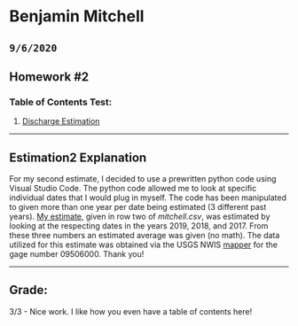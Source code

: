 # Benjamin Mitchell
## `9/6/2020`
## Homework #2

### Table of Contents Test:
1. [ Discharge Estimation](#est)

___
<a name="est"></a>
## Estimation2 Explanation

For my second estimate, I decided to use a prewritten python code using Visual Studio Code.  The python code allowed me to look at specific individual dates that I would plug in myself.  The code has been manipulated to given more than one year per date being estimated (3 different past years).  [My estimate,](https://github.com/HAS-Tools-Fall2020/forecasting/blob/master/forecast_entries/mitchell.csv) given in row two of *mitchell.csv*, was estimated by looking at the respecting dates in the years 2019, 2018, and 2017.  From these three numbers an estimated average was given (no math).  The data utilized for this estimate was obtained via the USGS NWIS [mapper](https://maps.waterdata.usgs.gov/mapper/) for the gage number 09506000.  Thank you!

___
## Grade:
3/3 - Nice work. I like how you even have a table of contents here!
